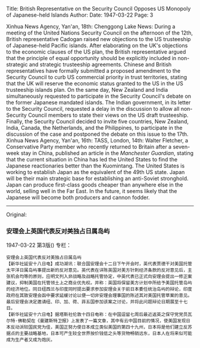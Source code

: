 Title: British Representative on the Security Council Opposes US Monopoly of Japanese-held Islands
Author: 
Date: 1947-03-22
Page: 3

Xinhua News Agency, Yan'an, 18th: Chenggong Lake News: During a meeting of the United Nations Security Council on the afternoon of the 12th, British representative Cadogan raised new objections to the US trusteeship of Japanese-held Pacific islands. After elaborating on the UK's objections to the economic clauses of the US plan, the British representative argued that the principle of equal opportunity should be explicitly included in non-strategic and strategic trusteeship agreements. Chinese and British representatives have formally submitted a proposed amendment to the Security Council to curb US commercial priority in trust territories, stating that the UK will reserve the economic status granted to the US in the US trusteeship islands plan. On the same day, New Zealand and India simultaneously requested to participate in the Security Council's debate on the former Japanese mandated islands. The Indian government, in its letter to the Security Council, requested a delay in the discussion to allow all non-Security Council members to state their views on the US draft trusteeship. Finally, the Security Council decided to invite five countries, New Zealand, India, Canada, the Netherlands, and the Philippines, to participate in the discussion of the case and postponed the debate on this issue to the 17th.
    Xinhua News Agency, Yan'an, 16th: TASS, London, 14th: Walter Fletcher, a Conservative Party member who recently returned to Britain after a seven-week stay in China, published an article in the *Manchester Guardian*, stating that the current situation in China has led the United States to find the Japanese reactionaries better than the Kuomintang. The United States is working to establish Japan as the equivalent of the 49th US state. Japan will be their main strategic base for establishing an anti-Soviet stronghold. Japan can produce first-class goods cheaper than anywhere else in the world, selling well in the Far East. In the future, it seems likely that the Japanese will become both producers and cannon fodder.



<hr /> 

Original: 


### 安理会上英国代表反对美独占日属岛屿

1947-03-22
第3版()
专栏：

    安理会上英国代表反对美独占日属岛屿
    【新华社延安十八日电】成功湖讯：联合国安理会十二日下午开会时，英代表贾德干对美国托管太平洋日属岛屿事提出新的反对意见。英代表在详陈英国对美方针刺经济条款的反对意见后，主张机会均等的原则，应明文列入非战略及战略托管协定，中英代表已正式向安理会提出一修正案建议，抑制美国在托管领土上之商业优先权。并称：英国将保留美方计划中所给予美国托管岛屿的经济地位。同日纽西兰与印度同时提出要求参加安理会关于前日本委任统治岛屿的辩论，印度政府在其致安理会函中要求延缓讨论以便一切非安理会理事国的陈述其对美国托管草案的意见。最后安理会决定邀请纽、印、加、荷、菲五国参加该案之讨论，并将此问题辩论日期展至十七日。
    【新华社延安十六日电】据塔斯社伦敦十四日电称：在中国逗留七周后最近返英之保守党党员瓦尔特·佛勒契在《曼建斯特卫报》上发表了一篇文章，其中有云中国目前的情况，使美国发现日本反动派较国民党为佳，美国正努力使日本成立类似美国的第四十九州，日本将是他们建立反苏据点的主要战略基地，日本可产生较全世界按价钱低之头等货物畅销远东，日本人在将来似可能成为生产者又成为炮灰。
